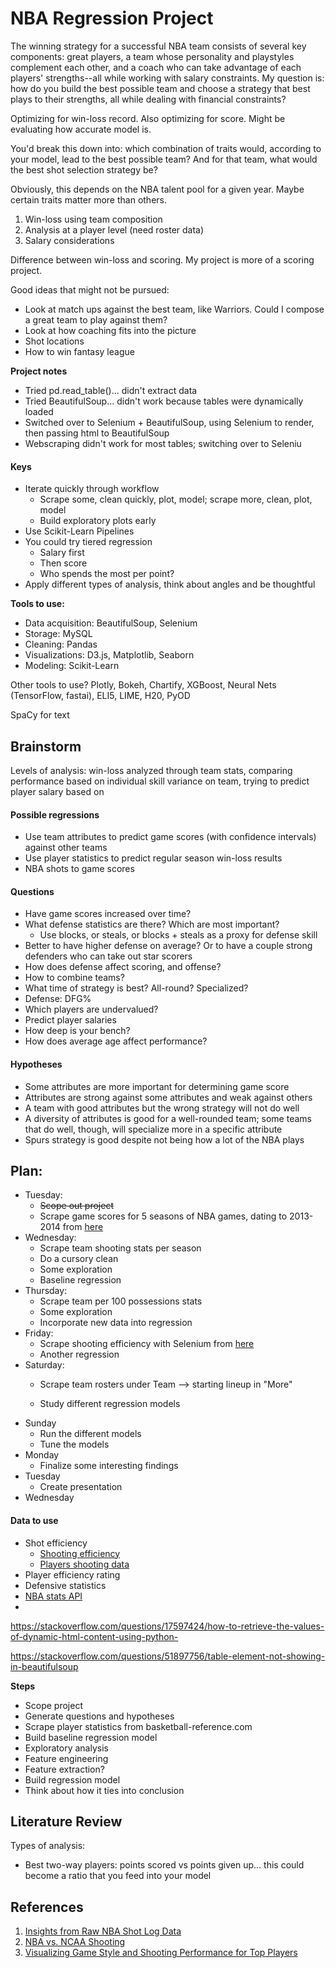 # NBA Regression Project

The winning strategy for a successful NBA team consists of several key components: great players, a team whose personality and playstyles complement each other, and a coach who can take advantage of each players' strengths--all while working with salary constraints. My question is: how do you build the best possible team and choose a strategy that best plays to their strengths, all while dealing with financial constraints? 

Optimizing for win-loss record. Also optimizing for score. Might be evaluating how accurate model is. 

You'd break this down into: which combination of traits would, according to your model, lead to the best possible team? And for that team, what would the best shot selection strategy be?

Obviously, this depends on the NBA talent pool for a given year. Maybe certain traits matter more than others.

1. Win-loss using team composition
2. Analysis at a player level (need roster data)
3. Salary considerations

Difference between win-loss and scoring. My project is more of a scoring project.

Good ideas that might not be pursued:

- Look at match ups against the best team, like Warriors. Could I compose a great team to play against them?
- Look at how coaching fits into the picture
- Shot locations
- How to win fantasy league

**Project notes**
- Tried pd.read_table()... didn't extract data
- Tried BeautifulSoup... didn't work because tables were dynamically loaded
- Switched over to Selenium + BeautifulSoup, using Selenium to render, then passing html to BeautifulSoup
- Webscraping didn't work for most tables; switching over to Seleniu




#### Keys

- Iterate quickly through workflow
    - Scrape some, clean quickly, plot, model; scrape more, clean, plot, model
    - Build exploratory plots early
- Use Scikit-Learn Pipelines
- You could try tiered regression
    - Salary first
    - Then score
    - Who spends the most per point?
- Apply different types of analysis, think about angles and be thoughtful

**Tools to use:** 
- Data acquisition: BeautifulSoup, Selenium
- Storage: MySQL
- Cleaning: Pandas
- Visualizations: D3.js, Matplotlib, Seaborn
- Modeling: Scikit-Learn

Other tools to use? Plotly, Bokeh, Chartify, XGBoost, Neural Nets (TensorFlow, fastai), ELI5, LIME, H20, PyOD

SpaCy for text

## Brainstorm 

Levels of analysis: win-loss analyzed through team stats, comparing performance based on individual skill variance on team, trying to predict player salary based on 

####  Possible regressions

- Use team attributes to predict game scores (with confidence intervals) against other teams
- Use player statistics to predict regular season win-loss results 
- NBA shots to game scores

#### Questions

- Have game scores increased over time?
- What defense statistics are there? Which are most important?
    - Use blocks, or steals, or blocks + steals as a proxy for defense skill
- Better to have higher defense on average? Or to have a couple strong defenders who can take out star scorers
- How does defense affect scoring, and offense?
- How to combine teams? 
- What time of strategy is best? All-round? Specialized?
- Defense: DFG%
- Which players are undervalued?
- Predict player salaries
- How deep is your bench?
- How does average age affect performance? 

#### Hypotheses

- Some attributes are more important for determining game score
- Attributes are strong against some attributes and weak against others
- A team with good attributes but the wrong strategy will not do well
- A diversity of attributes is good for a well-rounded team; some teams that do well, though, will specialize more in a specific attribute
- Spurs strategy is good despite not being how a lot of the NBA plays

## Plan:

- Tuesday: 
    - ~~Scope out project~~
    - Scrape game scores for 5 seasons of NBA games, dating to 2013-2014 from [here](https://www.basketball-reference.com/leagues/NBA_2019.html#all_team-stats-base)
- Wednesday: 
    - Scrape team shooting stats per season
    - Do a cursory clean
    - Some exploration
    - Baseline regression
- Thursday: 
    - Scrape team per 100 possessions stats
    - Some exploration
    - Incorporate new data into regression
- Friday: 
    - Scrape shooting efficiency with Selenium from [here](https://stats.nba.com/teams/shooting-efficiency/?Season=2018-19&SeasonType=Regular%20Season)
    - Another regression
- Saturday: 
    - Scrape team rosters under Team --> starting lineup in "More"

    - Study different regression models
- Sunday 
    - Run the different models
    - Tune the models
- Monday
    - Finalize some interesting findings
- Tuesday
    - Create presentation
- Wednesday



#### Data to use

- Shot efficiency
    - [Shooting efficiency](https://stats.nba.com/teams/shooting-efficiency/?Season=2018-19&SeasonType=Regular%20Season)
    - [Players shooting data](https://stats.nba.com/players/shooting/?Season=2018-19&SeasonType=Playoffs&DistanceRange=By%20Zone)
- Player efficiency rating
- Defensive statistics
- [NBA stats API](https://pypi.org/project/nba-api/)
- 
https://stackoverflow.com/questions/17597424/how-to-retrieve-the-values-of-dynamic-html-content-using-python- 

https://stackoverflow.com/questions/51897756/table-element-not-showing-in-beautifulsoup

**Steps**

- Scope project
- Generate questions and hypotheses
- Scrape player statistics from basketball-reference.com
- Build baseline regression model
- Exploratory analysis 
- Feature engineering
- Feature extraction?
- Build regression model
- Think about how it ties into conclusion

## Literature Review

Types of analysis:
- Best two-way players: points scored vs points given up... this could become a ratio that you feed into your model



## References

1. [Insights from Raw NBA Shot Log Data](https://towardsdatascience.com/insights-from-raw-nba-shot-log-data-and-an-exploration-of-the-hot-hand-phenomenon-1f1c6c63685a)
2. [NBA vs. NCAA Shooting](https://toddwschneider.com/posts/nba-vs-ncaa-basketball-shooting-performance/)
3. [Visualizing Game Style and Shooting Performance for Top Players](https://nycdatascience.com/blog/student-works/nba-shot-log/)
